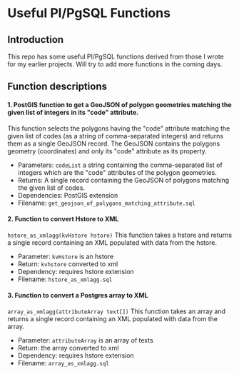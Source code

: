 # Useful Pl/PgSQL Functions

## Introduction
This repo has some useful Pl/PgSQL functions derived from those I wrote for my earlier projects. Will try to add more functions in the coming days.

## Function descriptions
#### 1. PostGIS function to get a GeoJSON of polygon geometries matching the given list of integers in its "code" attribute.
This function selects the polygons having the "code" attribute matching the given list of codes (as a string of comma-separated integers) and returns them as a single GeoJSON record.
The GeoJSON contains the polygons geometry (coordinates) and only its "code" attribute as its property.
- Parameters: `codeList`
                 a string containing the comma-separated list of integers which are the "code" attributes 
                 of the polygon geometries.
- Returns: A single record containing the GeoJSON of polygons matching the given list of codes.
- Dependencies: PostGIS extension
- Filename: `get_geojson_of_polygons_matching_attribute.sql`

#### 2. Function to convert Hstore to XML
`hstore_as_xmlagg(kvHstore hstore)`
This function takes a hstore and returns a single record containing an XML populated with data from the hstore.
- Parameter: `kvHstore` is an hstore
- Return: `kvhstore` converted to xml
- Dependency: requires hstore extension
- Filename: `hstore_as_xmlagg.sql`

#### 3. Function to convert a Postgres array to XML
`array_as_xmlagg(attributeArray text[])`
This function takes an array and returns a single record containing an XML populated with data from the array.
- Parameter: `attributeArray` is an array of texts
- Return: the array converted to xml
- Dependency: requires hstore extension
- Filename: `array_as_xmlagg.sql`

